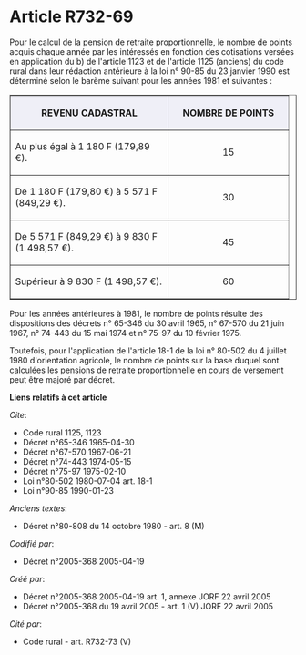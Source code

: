 # Article R732-69

Pour le calcul de la pension de retraite proportionnelle, le nombre de points acquis chaque année par les intéressés en
fonction des cotisations versées en application du b) de l'article 1123 et de l'article 1125 (anciens) du code rural dans
leur rédaction antérieure à la loi n° 90-85 du 23 janvier 1990 est déterminé selon le barème suivant pour les années 1981 et
suivantes :

<table cellpadding="4" cellspacing="1" border="1">
    <thead>
      <tr>
        <th width="260" bgcolor="#efeff7" align="center">REVENU CADASTRAL</th>
        <th width="195" align="center" bgcolor="#efeff7">

NOMBRE DE POINTS</th>
      </tr>
    </thead>
    <tbody>
      <tr>
        <td align="left">

Au plus égal à 1 180 F (179,89 €).</td>
        <td align="center">

15</td>
      </tr>
      <tr>
        <td align="left">

De 1 180 F (179,80 €) à 5 571 F (849,29 €).</td>
        <td align="center">

30</td>
      </tr>
      <tr>
        <td align="left">

De 5 571 F (849,29 €) à 9 830 F (1 498,57 €).</td>
        <td align="center">

45</td>
      </tr>
      <tr>
        <td align="left">

Supérieur à 9 830 F (1 498,57 €).</td>
        <td align="center">

60</td>
      </tr>
    </tbody>
  </table>

Pour les années antérieures à 1981, le nombre de points résulte des dispositions des décrets n° 65-346 du 30 avril 1965, n°
67-570 du 21 juin 1967, n° 74-443 du 15 mai 1974 et n° 75-97 du 10 février 1975.

Toutefois, pour l'application de l'article 18-1 de la loi n° 80-502 du 4 juillet 1980 d'orientation agricole, le nombre de
points sur la base duquel sont calculées les pensions de retraite proportionnelle en cours de versement peut être majoré par
décret.

**Liens relatifs à cet article**

_Cite_:

  - Code rural 1125, 1123
  - Décret n°65-346 1965-04-30
  - Décret n°67-570 1967-06-21
  - Décret n°74-443 1974-05-15
  - Décret n°75-97 1975-02-10
  - Loi n°80-502 1980-07-04 art. 18-1
  - Loi n°90-85 1990-01-23

_Anciens textes_:

  - Décret n°80-808 du 14 octobre 1980 - art. 8 (M)

_Codifié par_:

  - Décret n°2005-368 2005-04-19

_Créé par_:

  - Décret n°2005-368 2005-04-19 art. 1, annexe JORF 22 avril 2005
  - Décret n°2005-368 du 19 avril 2005 - art. 1 (V) JORF 22 avril 2005

_Cité par_:

  - Code rural - art. R732-73 (V)
